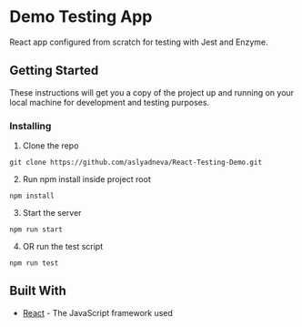 # Demo Testing App

React app configured from scratch for testing with Jest and Enzyme.

## Getting Started

These instructions will get you a copy of the project up and running on your local machine for development and testing purposes.

### Installing

1. Clone the repo

```
git clone https://github.com/aslyadneva/React-Testing-Demo.git
```

2. Run npm install inside project root

```
npm install
```

3. Start the server

```
npm run start
```

4. OR run the test script

```
npm run test
```

## Built With

- [React](https://reactjs.org/) - The JavaScript framework used
